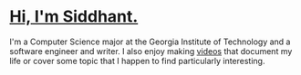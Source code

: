 # <u>Hi, I'm Siddhant.</u>

I'm a Computer Science major at the Georgia Institute of Technology and a software engineer and writer. I also enjoy making [videos](https://www.youtube.com/channel/UC5opyqV7wblMILfowGlPPnA) that document my life or cover some topic that I happen to find particularly interesting.


